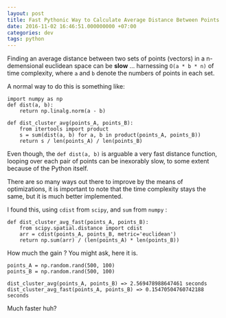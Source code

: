 ```yaml
---
layout: post
title: Fast Pythonic Way to Calculate Average Distance Between Points
date: 2016-11-02 16:46:51.000000000 +07:00
categories: dev
tags: python
---
```

Finding an average distance between two sets of points (vectors) in a n-demensional euclidean space can be **slow** ... harnessing `O(a * b * n)` of time complexity, where `a` and `b` denote the numbers of points in each set.

A normal way to do this is something like:

```
import numpy as np
def dist(a, b):
    return np.linalg.norm(a - b)

def dist_cluster_avg(points_A, points_B):
    from itertools import product
    s = sum(dist(a, b) for a, b in product(points_A, points_B))
    return s / len(points_A) / len(points_B)
```

Even though, the `def dist(a, b)` is arguable a very fast distance function, looping over each pair of points can be inexorably slow, to some extent because of the Python itself.

There are so many ways out there to improve by the means of optimizations, it is important to note that the time complexity stays the same, but it is much better implemented.

I found this, using `cdist` from `scipy`, and `sum` from `numpy` :

```
def dist_cluster_avg_fast(points_A, points_B):
    from scipy.spatial.distance import cdist
    arr = cdist(points_A, points_B, metric='euclidean')
    return np.sum(arr) / (len(points_A) * len(points_B))
```

How much the gain ? You might ask, here it is.

```
points_A = np.random.rand(500, 100)
points_B = np.random.rand(500, 100)

dist_cluster_avg(points_A, points_B) => 2.569478988647461 seconds
dist_cluster_avg_fast(points_A, points_B) => 0.15470504760742188 seconds
```

Much faster huh? 
